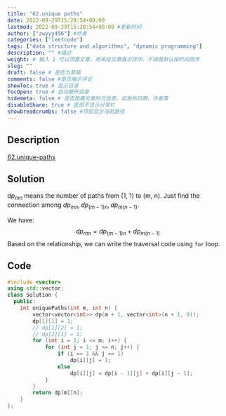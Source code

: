 ```yaml
---
title: "62.unique paths"
date: 2022-09-29T15:28:54+08:00
lastmod: 2022-09-29T15:28:54+08:00 #更新时间
author: ["zwyyy456"] #作者
categories: ["leetcode"]
tags: ["data structure and algorithms", "dynamic programming"]
description: "" #描述
weight: # 输入 1 可以顶置文章，用来给文章展示排序，不填就默认按时间排序
slug: ""
draft: false # 是否为草稿
comments: false #是否展示评论
showToc: true # 显示目录
TocOpen: true # 自动展开目录
hidemeta: false # 是否隐藏文章的元信息，如发布日期、作者等
disableShare: true # 底部不显示分享栏
showbreadcrumbs: false #顶部显示当前路径
---
```

## Description
[62.unique-paths](https://leetcode.com/problems/unique-paths/)

## Solution
$dp_{mn}$ means the number of paths from (1, 1) to (m, n).
Just find the connection among $dp_{mn}, dp_{(m-1)n}, dp_{m(n-1)}$.

We have: $$dp_{mn} = dp_{(m-1)n} + dp_{m(n-1)}$$
Based on the relationship, we can write the traversal code using `for` loop.

## Code
```cpp
#include <vector>
using std::vector;
class Solution {
  public:
    int uniquePaths(int m, int n) {
        vector<vector<int>> dp(m + 1, vector<int>(n + 1, 0));
        dp[1][1] = 1;
        // dp[1][2] = 1;
        // dp[2][1] = 1;
        for (int i = 1; i <= m; i++) {
            for (int j = 1; j <= n; j++) {
                if (i == 1 && j == 1)
                    dp[i][j] = 1;
                else
                    dp[i][j] = dp[i - 1][j] + dp[i][j - 1];
            }
        }
        return dp[m][n];
    }
};
```